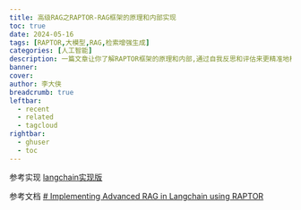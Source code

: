 ```yaml
---
title: 高级RAG之RAPTOR-RAG框架的原理和内部实现
toc: true
date: 2024-05-16
tags: [RAPTOR,大模型,RAG,检索增强生成]
categories: [人工智能]
description: 一篇文章让你了解RAPTOR框架的原理和内部,通过自我反思和评估来更精准地检索和文本生成
banner: 
cover: 
author: 李大侠
breadcrumb: true
leftbar:
  - recent
  - related
  - tagcloud
rightbar:
  - ghuser
  - toc
---
```


参考实现
[langchain实现版](https://github.com/langchain-ai/langchain/blob/master/cookbook/RAPTOR.ipynb)

参考文档
[# Implementing Advanced RAG in Langchain using RAPTOR](https://medium.com/the-ai-forum/implementing-advanced-rag-in-langchain-using-raptor-258a51c503c6)